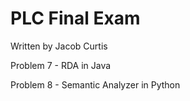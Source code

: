 # PLC Final Exam
Written by Jacob Curtis

Problem 7 - RDA in Java

Problem 8 - Semantic Analyzer in Python
